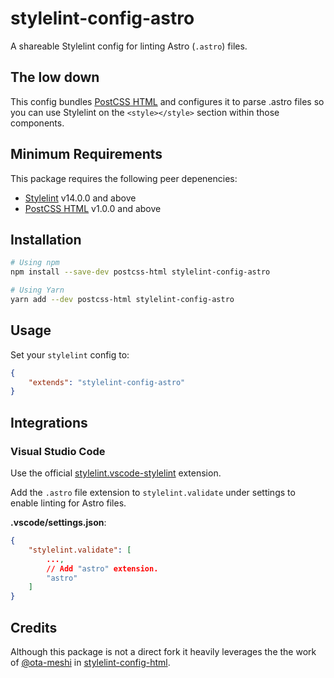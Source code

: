 # stylelint-config-astro

A shareable Stylelint config for linting Astro (`.astro`) files.

## The low down

This config bundles [PostCSS HTML] and configures it to parse .astro files so you can use Stylelint
on the `<style></style>` section within those components.

## Minimum Requirements

This package requires the following peer depenencies:

-   [Stylelint] v14.0.0 and above
-   [PostCSS HTML] v1.0.0 and above

## Installation

```sh
# Using npm
npm install --save-dev postcss-html stylelint-config-astro

# Using Yarn
yarn add --dev postcss-html stylelint-config-astro
```

## Usage

Set your `stylelint` config to:

```json
{
    "extends": "stylelint-config-astro"
}
```

## Integrations

### Visual Studio Code

Use the official
[stylelint.vscode-stylelint](https://marketplace.visualstudio.com/items?itemName=stylelint.vscode-stylelint)
extension.

Add the `.astro` file extension to `stylelint.validate` under settings to enable linting for Astro
files.

**.vscode/settings.json**:

```json
{
    "stylelint.validate": [
        ...,
        // Add "astro" extension.
        "astro"
    ]
}
```

## Credits

Although this package is not a direct fork it heavily leverages the the work of
[@ota-meshi](https://github.com/ota-meshi) in
[stylelint-config-html](https://github.com/ota-meshi/stylelint-config-html).

[stylelint]: https://stylelint.io/
[postcss html]: https://github.com/ota-meshi/postcss-html
